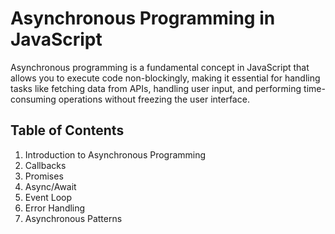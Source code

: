 # Asynchronous Programming in JavaScript

Asynchronous programming is a fundamental concept in JavaScript that allows you to execute code non-blockingly, making it essential for handling tasks like fetching data from APIs, handling user input, and performing time-consuming operations without freezing the user interface.

## Table of Contents

1. Introduction to Asynchronous Programming
2. Callbacks
3. Promises
4. Async/Await
5. Event Loop
6. Error Handling
7. Asynchronous Patterns

